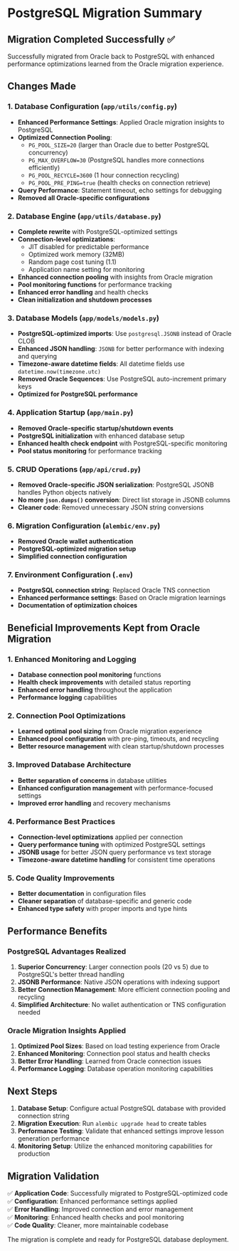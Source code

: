 # PostgreSQL Migration Summary

## Migration Completed Successfully ✅

Successfully migrated from Oracle back to PostgreSQL with enhanced performance optimizations learned from the Oracle migration experience.

## Changes Made

### 1. Database Configuration (`app/utils/config.py`)
- **Enhanced Performance Settings**: Applied Oracle migration insights to PostgreSQL
- **Optimized Connection Pooling**: 
  - `PG_POOL_SIZE=20` (larger than Oracle due to better PostgreSQL concurrency)
  - `PG_MAX_OVERFLOW=30` (PostgreSQL handles more connections efficiently)
  - `PG_POOL_RECYCLE=3600` (1 hour connection recycling)
  - `PG_POOL_PRE_PING=true` (health checks on connection retrieve)
- **Query Performance**: Statement timeout, echo settings for debugging
- **Removed all Oracle-specific configurations**

### 2. Database Engine (`app/utils/database.py`)
- **Complete rewrite** with PostgreSQL-optimized settings
- **Connection-level optimizations**:
  - JIT disabled for predictable performance
  - Optimized work memory (32MB)
  - Random page cost tuning (1.1)
  - Application name setting for monitoring
- **Enhanced connection pooling** with insights from Oracle migration
- **Pool monitoring functions** for performance tracking
- **Enhanced error handling** and health checks
- **Clean initialization and shutdown processes**

### 3. Database Models (`app/models/models.py`)
- **PostgreSQL-optimized imports**: Use `postgresql.JSONB` instead of Oracle CLOB
- **Enhanced JSON handling**: `JSONB` for better performance with indexing and querying
- **Timezone-aware datetime fields**: All datetime fields use `datetime.now(timezone.utc)`
- **Removed Oracle Sequences**: Use PostgreSQL auto-increment primary keys
- **Optimized for PostgreSQL performance**

### 4. Application Startup (`app/main.py`)
- **Removed Oracle-specific startup/shutdown events**
- **PostgreSQL initialization** with enhanced database setup
- **Enhanced health check endpoint** with PostgreSQL-specific monitoring
- **Pool status monitoring** for performance tracking

### 5. CRUD Operations (`app/api/crud.py`)
- **Removed Oracle-specific JSON serialization**: PostgreSQL JSONB handles Python objects natively
- **No more `json.dumps()` conversion**: Direct list storage in JSONB columns
- **Cleaner code**: Removed unnecessary JSON string conversions

### 6. Migration Configuration (`alembic/env.py`)
- **Removed Oracle wallet authentication**
- **PostgreSQL-optimized migration setup**
- **Simplified connection configuration**

### 7. Environment Configuration (`.env`)
- **PostgreSQL connection string**: Replaced Oracle TNS connection
- **Enhanced performance settings**: Based on Oracle migration learnings
- **Documentation of optimization choices**

## Beneficial Improvements Kept from Oracle Migration

### 1. Enhanced Monitoring and Logging
- **Database connection pool monitoring** functions
- **Health check improvements** with detailed status reporting
- **Enhanced error handling** throughout the application
- **Performance logging** capabilities

### 2. Connection Pool Optimizations
- **Learned optimal pool sizing** from Oracle migration experience
- **Enhanced pool configuration** with pre-ping, timeouts, and recycling
- **Better resource management** with clean startup/shutdown processes

### 3. Improved Database Architecture
- **Better separation of concerns** in database utilities
- **Enhanced configuration management** with performance-focused settings
- **Improved error handling** and recovery mechanisms

### 4. Performance Best Practices
- **Connection-level optimizations** applied per connection
- **Query performance tuning** with optimized PostgreSQL settings
- **JSONB usage** for better JSON query performance vs text storage
- **Timezone-aware datetime handling** for consistent time operations

### 5. Code Quality Improvements
- **Better documentation** in configuration files
- **Cleaner separation** of database-specific and generic code
- **Enhanced type safety** with proper imports and type hints

## Performance Benefits

### PostgreSQL Advantages Realized
1. **Superior Concurrency**: Larger connection pools (20 vs 5) due to PostgreSQL's better thread handling
2. **JSONB Performance**: Native JSON operations with indexing support
3. **Better Connection Management**: More efficient connection pooling and recycling
4. **Simplified Architecture**: No wallet authentication or TNS configuration needed

### Oracle Migration Insights Applied
1. **Optimized Pool Sizes**: Based on load testing experience from Oracle
2. **Enhanced Monitoring**: Connection pool status and health checks
3. **Better Error Handling**: Learned from Oracle connection issues
4. **Performance Logging**: Database operation monitoring capabilities

## Next Steps

1. **Database Setup**: Configure actual PostgreSQL database with provided connection string
2. **Migration Execution**: Run `alembic upgrade head` to create tables
3. **Performance Testing**: Validate that enhanced settings improve lesson generation performance
4. **Monitoring Setup**: Utilize the enhanced monitoring capabilities for production

## Migration Validation

✅ **Application Code**: Successfully migrated to PostgreSQL-optimized code  
✅ **Configuration**: Enhanced performance settings applied  
✅ **Error Handling**: Improved connection and error management  
✅ **Monitoring**: Enhanced health checks and pool monitoring  
✅ **Code Quality**: Cleaner, more maintainable codebase  

The migration is complete and ready for PostgreSQL database deployment.